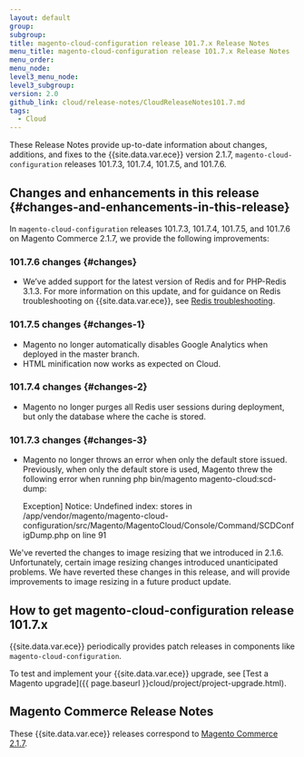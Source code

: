 ```yaml
---
layout: default
group:
subgroup:
title: magento-cloud-configuration release 101.7.x Release Notes
menu_title: magento-cloud-configuration release 101.7.x Release Notes
menu_order:
menu_node:
level3_menu_node:
level3_subgroup:
version: 2.0
github_link: cloud/release-notes/CloudReleaseNotes101.7.md
tags:
  - Cloud
---
```


These Release Notes provide up-to-date information about changes, additions, and fixes to the {{site.data.var.ece}} version 2.1.7, `magento-cloud-configuration` releases 101.7.3, 101.7.4, 101.7.5, and 101.7.6.

## Changes and enhancements in this release {#changes-and-enhancements-in-this-release}

In `magento-cloud-configuration` releases 101.7.3, 101.7.4, 101.7.5, and 101.7.6 on Magento Commerce 2.1.7, we provide the following improvements:

### 101.7.6 changes {#changes}

* We’ve added support for the latest version of Redis and for PHP-Redis 3.1.3. For more information on this update, and for guidance on Redis troubleshooting on {{site.data.var.ece}}, see [Redis troubleshooting](http://devdocs.magento.com/guides/v2.0/cloud/trouble/redis-troubleshooting.html).

### 101.7.5 changes {#changes-1}

* Magento no longer automatically disables Google Analytics when deployed in the master branch.
* HTML minification now works as expected on Cloud.

### 101.7.4 changes {#changes-2}

* Magento no longer purges all Redis user sessions during deployment, but only the database where the cache is stored.

### 101.7.3 changes {#changes-3}

* Magento no longer throws an error when only the default store issued. Previously, when only the default store is used, Magento threw the following error when running php bin/magento magento-cloud:scd-dump:

    Exception]
    	Notice: Undefined index: stores in /app/vendor/magento/magento-cloud-configuration/src/Magento/MagentoCloud/Console/Command/SCDConfigDump.php on line 91

<div class="bs-callout bs-callout-info" id="info" markdown="1">
We've reverted the changes to image resizing that we introduced in 2.1.6. Unfortunately, certain image resizing changes introduced unanticipated problems. We have reverted these changes in this release, and will provide improvements to image resizing in a future product update.
</div>

## How to get magento-cloud-configuration release 101.7.x

{{site.data.var.ece}} periodically provides patch releases in components like `magento-cloud-configuration`.

To test and implement your {{site.data.var.ece}} upgrade, see [Test a Magento upgrade]({{ page.baseurl }}cloud/project/project-upgrade.html).

## Magento Commerce Release Notes

These {{site.data.var.ece}} releases correspond to [Magento Commerce 2.1.7](http://devdocs.magento.com/guides/v2.1/release-notes/ReleaseNotes2.1.7EE.html).
